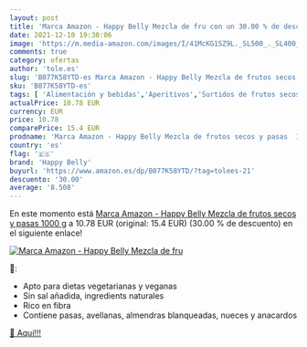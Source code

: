 ```yaml
---
layout: post
title: 'Marca Amazon - Happy Belly Mezcla de fru con un 30.00 % de descuento'
date: 2021-12-10 19:30:06
image: 'https://m.media-amazon.com/images/I/41McKG1SZ9L._SL500_._SL400_.jpg'
comments: true
category: ofertas
author: 'tole.es'
slug: 'B077K58YTD-es Marca Amazon - Happy Belly Mezcla de frutos secos y pasas...'
sku: 'B077K58YTD-es'
tags: [ 'Alimentación y bebidas','Aperitivos','Surtidos de frutos secos','belly','frutos','happy','happy belly','secos', ]
actualPrice: 10.78 EUR
currency: EUR
price: 10.78
comparePrice: 15.4 EUR
prodname: 'Marca Amazon - Happy Belly Mezcla de frutos secos y pasas  1000 g'
country: 'es'
flag: '🇪🇸'
brand: 'Happy Belly'
buyurl: 'https://www.amazon.es/dp/B077K58YTD/?tag=tolees-21'
descuento: '30.00'
average: '8.508'
---
```


En este momento está [Marca Amazon - Happy Belly Mezcla de frutos secos y pasas  1000 g](https://www.amazon.es/dp/B077K58YTD/?tag=tolees-21) a 10.78 EUR (original: 15.4 EUR) (30.00 %  de descuento) en el siguiente enlace!

[![Marca Amazon - Happy Belly Mezcla de fru](https://m.media-amazon.com/images/I/41McKG1SZ9L._SL500_._SL400_.jpg)](https://www.amazon.es/dp/B077K58YTD/?tag=tolees-21)

🔎:

- Apto para dietas vegetarianas y veganas
- Sin sal añadida, ingredients naturales
- Rico en fibra
- Contiene pasas, avellanas, almendras blanqueadas, nueces y anacardos

[🛒 Aquí!!!](https://www.amazon.es/dp/B077K58YTD/?tag=tolees-21)
